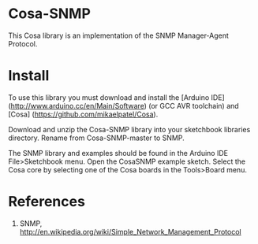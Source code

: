 # Cosa-SNMP

This Cosa library is an implementation of the SNMP Manager-Agent
Protocol.

# Install

To use this library you must download and install the [Arduino IDE] (http://www.arduino.cc/en/Main/Software) (or
GCC AVR toolchain) and [Cosa] (https://github.com/mikaelpatel/Cosa).

Download and unzip the Cosa-SNMP library into your sketchbook
libraries directory. Rename from Cosa-SNMP-master to SNMP.

The SNMP library and examples should be found in the Arduino IDE
File>Sketchbook menu. Open the CosaSNMP example sketch. Select
the Cosa core by selecting one of the Cosa boards in the Tools>Board
menu.

# References

1. SNMP, http://en.wikipedia.org/wiki/Simple_Network_Management_Protocol

